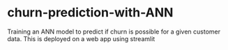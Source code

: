 # churn-prediction-with-ANN
Training an ANN model to predict if churn is possible for a given customer data. This is deployed on a web app using streamlit
